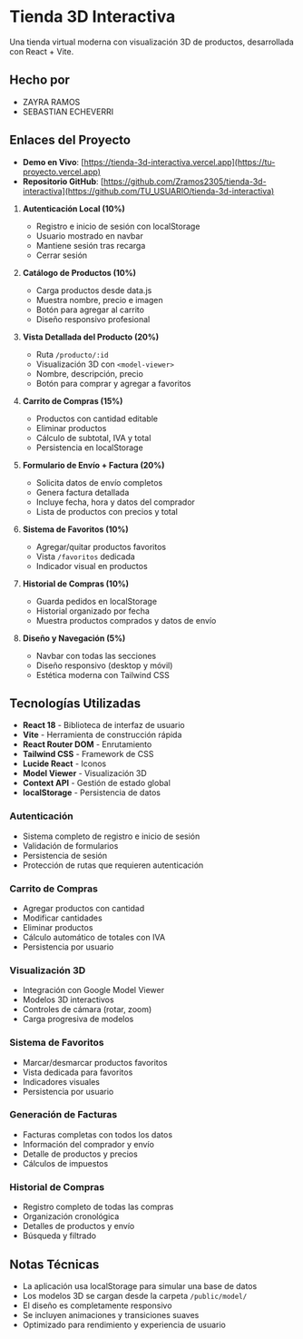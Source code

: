 # Tienda 3D Interactiva

Una tienda virtual moderna con visualización 3D de productos, desarrollada con React + Vite.

## Hecho por 
- ZAYRA RAMOS 
- SEBASTIAN ECHEVERRI 

## Enlaces del Proyecto

- **Demo en Vivo**: [https://tienda-3d-interactiva.vercel.app](https://tu-proyecto.vercel.app)
- **Repositorio GitHub**: [https://github.com/Zramos2305/tienda-3d-interactiva](https://github.com/TU_USUARIO/tienda-3d-interactiva)

1. **Autenticación Local (10%)**
   - Registro e inicio de sesión con localStorage
   - Usuario mostrado en navbar
   - Mantiene sesión tras recarga
   - Cerrar sesión

2. **Catálogo de Productos (10%)**
   - Carga productos desde data.js
   - Muestra nombre, precio e imagen
   - Botón para agregar al carrito
   - Diseño responsivo profesional

3. **Vista Detallada del Producto (20%)**
   - Ruta `/producto/:id`
   - Visualización 3D con `<model-viewer>`
   - Nombre, descripción, precio
   - Botón para comprar y agregar a favoritos

4. **Carrito de Compras (15%)**
   - Productos con cantidad editable
   - Eliminar productos
   - Cálculo de subtotal, IVA y total
   - Persistencia en localStorage

5. **Formulario de Envío + Factura (20%)**
   - Solicita datos de envío completos
   - Genera factura detallada
   - Incluye fecha, hora y datos del comprador
   - Lista de productos con precios y total

6. **Sistema de Favoritos (10%)**
   - Agregar/quitar productos favoritos
   - Vista `/favoritos` dedicada
   - Indicador visual en productos

7. **Historial de Compras (10%)**
   - Guarda pedidos en localStorage
   - Historial organizado por fecha
   - Muestra productos comprados y datos de envío

8. **Diseño y Navegación (5%)**
   - Navbar con todas las secciones
   - Diseño responsivo (desktop y móvil)
   - Estética moderna con Tailwind CSS

## Tecnologías Utilizadas

- **React 18** - Biblioteca de interfaz de usuario
- **Vite** - Herramienta de construcción rápida
- **React Router DOM** - Enrutamiento
- **Tailwind CSS** - Framework de CSS
- **Lucide React** - Iconos
- **Model Viewer** - Visualización 3D
- **Context API** - Gestión de estado global
- **localStorage** - Persistencia de datos

### Autenticación
- Sistema completo de registro e inicio de sesión
- Validación de formularios
- Persistencia de sesión
- Protección de rutas que requieren autenticación

### Carrito de Compras
- Agregar productos con cantidad
- Modificar cantidades
- Eliminar productos
- Cálculo automático de totales con IVA
- Persistencia por usuario

### Visualización 3D
- Integración con Google Model Viewer
- Modelos 3D interactivos
- Controles de cámara (rotar, zoom)
- Carga progresiva de modelos

### Sistema de Favoritos
- Marcar/desmarcar productos favoritos
- Vista dedicada para favoritos
- Indicadores visuales
- Persistencia por usuario

### Generación de Facturas
- Facturas completas con todos los datos
- Información del comprador y envío
- Detalle de productos y precios
- Cálculos de impuestos

### Historial de Compras
- Registro completo de todas las compras
- Organización cronológica
- Detalles de productos y envío
- Búsqueda y filtrado
## Notas Técnicas
- La aplicación usa localStorage para simular una base de datos
- Los modelos 3D se cargan desde la carpeta `/public/model/`
- El diseño es completamente responsivo
- Se incluyen animaciones y transiciones suaves
- Optimizado para rendimiento y experiencia de usuario
